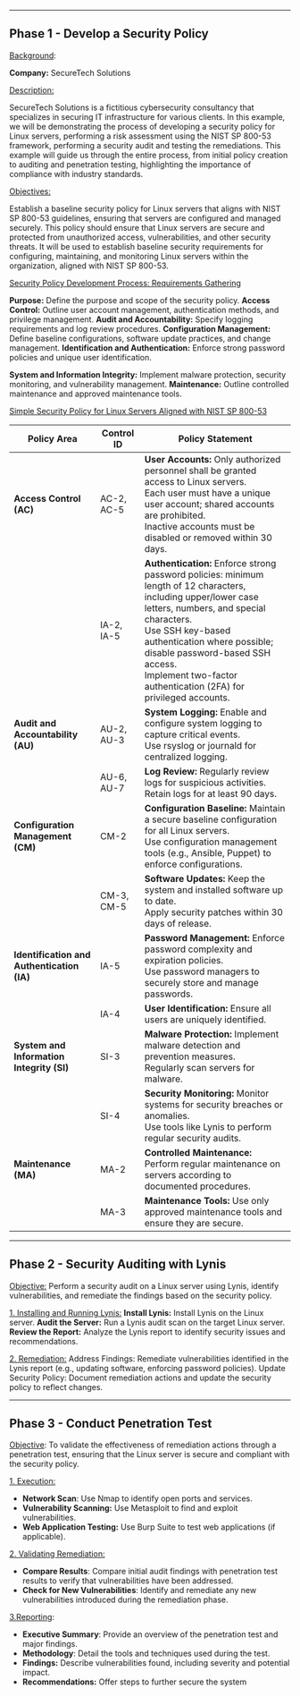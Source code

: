 
---

## Phase 1 - Develop a Security Policy

<u>Background</u>:

**Company:** SecureTech Solutions

<u>Description:</u>

SecureTech Solutions is a fictitious cybersecurity consultancy that specializes in
securing IT infrastructure for various clients.
 In this example, we will be demonstrating the process of developing a security policy for Linux servers, performing a risk assessment using the NIST SP 800-53 framework, performing a security audit and testing the remediations.
This example will guide us through the entire process, from initial policy creation to auditing and penetration testing, highlighting the importance of compliance with industry standards.

<u>Objectives:</u>

Establish a baseline security policy for Linux servers that aligns with NIST SP 800-53 guidelines, ensuring that servers are configured and managed securely.
This policy should ensure that Linux servers are secure and protected from unauthorized access, vulnerabilities, and other security threats.
It will be used to establish baseline security requirements for configuring, maintaining, and monitoring Linux servers within the organization, aligned with NIST SP 800-53.

<u>Security Policy Development Process: Requirements Gathering</u>

**Purpose:** Define the purpose and scope of the security policy.
**Access Control:** Outline user account management, authentication methods, and privilege management.
**Audit and Accountability:** Specify logging requirements and log review procedures.
**Configuration Management:** Define baseline configurations, software update practices, and change management.
**Identification and Authentication:** Enforce strong password policies and unique user identification.

**System and Information Integrity:** Implement malware protection, security monitoring, and vulnerability management.
**Maintenance:** Outline controlled maintenance and approved maintenance tools.

<u>Simple Security Policy for Linux Servers Aligned with NIST SP 800-53</u>


| Policy Area                              | Control ID        | Policy Statement |
|------------------------------------------|------------------|------------------|
| **Access Control (AC)**                  | AC-2, AC-5       | **User Accounts:** Only authorized personnel shall be granted access to Linux servers.<br>Each user must have a unique user account; shared accounts are prohibited.<br>Inactive accounts must be disabled or removed within 30 days. |
|                                          | IA-2, IA-5       | **Authentication:** Enforce strong password policies: minimum length of 12 characters, including upper/lower case letters, numbers, and special characters.<br>Use SSH key-based authentication where possible; disable password-based SSH access.<br>Implement two-factor authentication (2FA) for privileged accounts. |
| **Audit and Accountability (AU)**         | AU-2, AU-3       | **System Logging:** Enable and configure system logging to capture critical events.<br>Use rsyslog or journald for centralized logging. |
|                                          | AU-6, AU-7       | **Log Review:** Regularly review logs for suspicious activities.<br>Retain logs for at least 90 days. |
| **Configuration Management (CM)**         | CM-2             | **Configuration Baseline:** Maintain a secure baseline configuration for all Linux servers.<br>Use configuration management tools (e.g., Ansible, Puppet) to enforce configurations. |
|                                          | CM-3, CM-5       | **Software Updates:** Keep the system and installed software up to date.<br>Apply security patches within 30 days of release. |
| **Identification and Authentication (IA)** | IA-5             | **Password Management:** Enforce password complexity and expiration policies.<br>Use password managers to securely store and manage passwords. |
|                                          | IA-4             | **User Identification:** Ensure all users are uniquely identified. |
| **System and Information Integrity (SI)** | SI-3             | **Malware Protection:** Implement malware detection and prevention measures.<br>Regularly scan servers for malware. |
|                                          | SI-4             | **Security Monitoring:** Monitor systems for security breaches or anomalies.<br>Use tools like Lynis to perform regular security audits. |
| **Maintenance (MA)**                      | MA-2             | **Controlled Maintenance:** Perform regular maintenance on servers according to documented procedures. |
|                                          | MA-3             | **Maintenance Tools:** Use only approved maintenance tools and ensure they are secure. |

---

## Phase 2 - Security Auditing with Lynis


<u>Objective:</u> Perform a security audit on a Linux server using Lynis, identify
vulnerabilities, and remediate the findings based on the security policy.

<u>1. Installing and Running Lynis:</u>
**Install Lynis:** Install Lynis on the Linux server.
**Audit the Server:** Run a Lynis audit scan on the target Linux server.
**Review the Report:** Analyze the Lynis report to identify security issues
and recommendations.

<u>2. Remediation:</u>
Address Findings: Remediate vulnerabilities identified in the Lynis report (e.g., updating software, enforcing password policies).
Update Security Policy: Document remediation actions and update the security policy to reflect changes.

---


## Phase 3 - Conduct Penetration Test

<u>Objective</u>: To validate the effectiveness of remediation actions through a
penetration test, ensuring that the Linux server is secure and compliant with
the security policy.

<u>1. Execution:</u>
- **Network Scan**: Use Nmap to identify open ports and services. 
- **Vulnerability Scanning:** Use Metasploit to find and exploit vulnerabilities. 
- **Web Application Testing:** Use Burp Suite to test web applications (if applicable).

<u>2. Validating Remediation:</u>
- **Compare Results**: Compare initial audit findings with penetration test results to verify that vulnerabilities have been addressed. 
- **Check for New Vulnerabilities**: Identify and remediate any new vulnerabilities introduced during the remediation phase.

<u>3.Reporting</u>:  
- **Executive Summary**: Provide an overview of the penetration test and major findings.  
- **Methodology**: Detail the tools and techniques used during the test. 
- **Findings:** Describe vulnerabilities found, including severity and potential impact. 
- **Recommendations:** Offer steps to further secure the system


